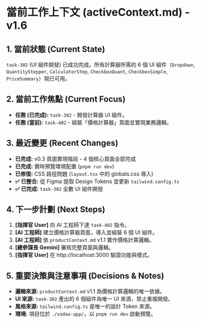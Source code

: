 # 當前工作上下文 (activeContext.md) - v1.6

## 1. 當前狀態 (Current State)
`task-302` (UI 組件開發) 已成功完成。所有計算器所需的 6 個 UI 組件（`Dropdown`, `QuantityStepper`, `CalculatorStep`, `CheckboxQuant`, `CheckboxSimple`, `PriceSummary`）現已可用。

## 2. 當前工作焦點 (Current Focus)
* **任務 (已完成):** `task-302` - 開發計算器 UI 組件。
* **任務 (當前):** `task-402` - 組裝「價格計算器」頁面並實現業務邏輯。

## 3. 最近變更 (Recent Changes)
* **已完成:** v0.3 頁面實現階段 - 4 個核心頁面全部完成
* **已完成:** 實時預覽環境配置 (`pnpm run dev`)
* **已修復:** CSS 路徑問題 (`layout.tsx` 中的 globals.css 導入)
* **✅ 已整合:** 從 Figma 提取 Design Tokens 並更新 `tailwind.config.ts`
* **✅ 已完成:** `task-302` 全數 UI 組件開發

## 4. 下一步計劃 (Next Steps)
1. **[指揮官 User]** 向 AI 工程師下達 `task-402` 指令。
2. **[AI 工程師]** 建立價格計算器頁面，導入並組裝 6 個 UI 組件。
3. **[AI 工程師]** 依 `productContext.md` v1.1 實作價格計算邏輯。
4. **[總參謀長 Gemini]** 審核完整頁面與邏輯。
5. **[指揮官 User]** 在 http://localhost:3000 驗證功能與樣式。

## 5. 重要決策與注意事項 (Decisions & Notes)
* **邏輯來源:** `productContext.md` v1.1 為價格計算邏輯的唯一依據。
* **UI 來源:** `task-302` 產出的 6 個組件為唯一 UI 來源，禁止重複開發。
* **風格來源:** `tailwind.config.ts` 是唯一的設計 Token 來源。
* **環境:** 項目位於 `./sodax-app/`，以 `pnpm run dev` 啟動預覽。
